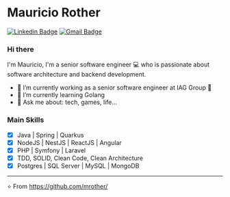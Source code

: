 # Mauricio Rother

[![Linkedin Badge](https://img.shields.io/badge/-LinkedIn-blue?style=flat-square&logo=Linkedin&logoColor=white&link=https://www.linkedin.com/in/mauriciorother/)](https://www.linkedin.com/in/mauriciorother/)
[![Gmail Badge](https://img.shields.io/badge/-Gmail-c14438?style=flat-square&logo=Gmail&logoColor=white&link=mailto:mauriciorother@gmail.com)](mailto:mauriciorother@gmail.com/)
<br>

### Hi there 

I'm Mauricio, I'm a senior software engineer 💻 who is passionate about software architecture and backend development.

- 🔭 I’m currently working as a senior software engineer at IAG Group 🛫
- 🌱 I’m currently learning Golang
- 💬 Ask me about: tech, games, life...

### Main Skills

- [x] Java | Spring | Quarkus
- [x] NodeJS | NestJS | ReactJS | Angular
- [x] PHP | Symfony | Laravel
- [x] TDD, SOLID, Clean Code, Clean Architecture
- [x] Postgres | SQL Server | MySQL | MongoDB

---
⭐️ From https://github.com/mrother/

